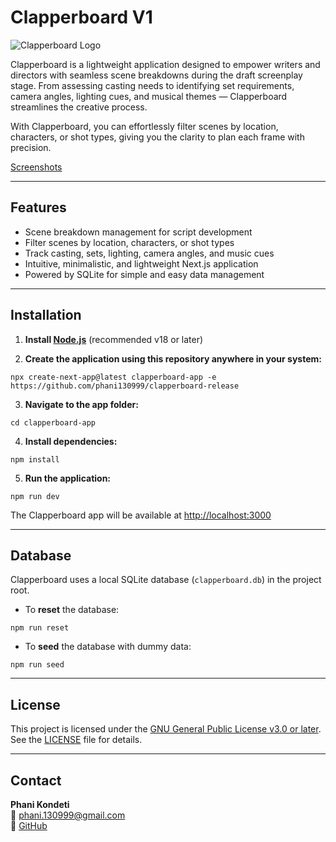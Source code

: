 # Clapperboard V1

![Clapperboard Logo](public/assets/clapperboard.ico)

Clapperboard is a lightweight application designed to empower writers and directors with seamless scene breakdowns during the draft screenplay stage. From assessing casting needs to identifying set requirements, camera angles, lighting cues, and musical themes — Clapperboard streamlines the creative process.

With Clapperboard, you can effortlessly filter scenes by location, characters, or shot types, giving you the clarity to plan each frame with precision.

[Screenshots](https://ibb.co/album/zH2QG7)

---

## Features

- Scene breakdown management for script development  
- Filter scenes by location, characters, or shot types  
- Track casting, sets, lighting, camera angles, and music cues  
- Intuitive, minimalistic, and lightweight Next.js application  
- Powered by SQLite for simple and easy data management  

---

## Installation

1. **Install [Node.js](https://nodejs.org/)** (recommended v18 or later)

2. **Create the application using this repository anywhere in your system:**
```
npx create-next-app@latest clapperboard-app -e https://github.com/phani130999/clapperboard-release
```

3. **Navigate to the app folder:**
```
cd clapperboard-app
```

4. **Install dependencies:**
```
npm install
```

5. **Run the application:**
```
npm run dev
```

The Clapperboard app will be available at [http://localhost:3000](http://localhost:3000)

---

## Database

Clapperboard uses a local SQLite database (`clapperboard.db`) in the project root.

- To **reset** the database:
```
npm run reset
```

- To **seed** the database with dummy data:
```
npm run seed
```
---

## License

This project is licensed under the [GNU General Public License v3.0 or later](https://www.gnu.org/licenses/gpl-3.0.en.html).  
See the [LICENSE](LICENSE) file for details.

---

## Contact

**Phani Kondeti**  
📧 [phani.130999@gmail.com](mailto:phani.130999@gmail.com)  
🔗 [GitHub](https://github.com/phani130999)